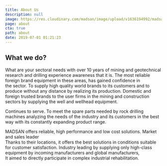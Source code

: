 ```yaml
---
title: About Us
description: null
image: https://res.cloudinary.com/madsan/image/upload/v1636194992/madsan-stock/IMG_3200_nsgux0.jpg
page: about
cta: true
path: about
date: 2019-07-01 01:21:23
---
```

## What we do?

What are your sectoral needs with over 10 years of mining and geotechnical research and drilling experience awareness that it is. The most reliable foreign brand equipment in these areas, has gained confidence in the sector. To supply high quality world brands to its customers and to produce without any distance by realizing its production. Domestic and foreign trusted brands to the user firms in the mining and construction sectors by supplying the well and wellhead equipment.

Continues to serve. To meet the spare parts needed by rock drilling machines analyzing the needs of the industry and its customers in the best way with its constantly expanding product range.

MADSAN offers reliable, high performance and low cost solutions. Market and sales leader\
Thanks to their locations, it offers the best solutions in conditions suitable for customer satisfaction. Industry leading by supplying only high-class equipment by incoming manufacturers and global manufacturers,\
It aimed to directly participate in complex industrial rehabilitation.